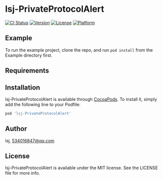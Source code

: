 # lsj-PrivateProtocolAlert

[![CI Status](https://img.shields.io/travis/lsj/lsj-PrivateProtocolAlert.svg?style=flat)](https://travis-ci.org/lsj/lsj-PrivateProtocolAlert)
[![Version](https://img.shields.io/cocoapods/v/lsj-PrivateProtocolAlert.svg?style=flat)](https://cocoapods.org/pods/lsj-PrivateProtocolAlert)
[![License](https://img.shields.io/cocoapods/l/lsj-PrivateProtocolAlert.svg?style=flat)](https://cocoapods.org/pods/lsj-PrivateProtocolAlert)
[![Platform](https://img.shields.io/cocoapods/p/lsj-PrivateProtocolAlert.svg?style=flat)](https://cocoapods.org/pods/lsj-PrivateProtocolAlert)

## Example

To run the example project, clone the repo, and run `pod install` from the Example directory first.

## Requirements

## Installation

lsj-PrivateProtocolAlert is available through [CocoaPods](https://cocoapods.org). To install
it, simply add the following line to your Podfile:

```ruby
pod 'lsj-PrivateProtocolAlert'
```

## Author

lsj, 534016847@qq.com

## License

lsj-PrivateProtocolAlert is available under the MIT license. See the LICENSE file for more info.
